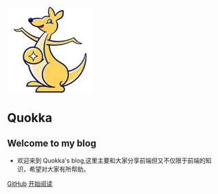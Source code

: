 <!--
 * @Author: mengkun822 1197235402@qq.com
 * @Date: 2023-06-08 16:01:07
 * @LastEditors: mengkun822 1197235402@qq.com
 * @LastEditTime: 2023-07-01 14:17:27
 * @FilePath: \knowledge_planet\docs\_coverpage.md
 * @Description: 这是默认设置,请设置`customMade`, 打开koroFileHeader查看配置 进行设置: https://github.com/OBKoro1/koro1FileHeader/wiki/%E9%85%8D%E7%BD%AE
-->

![logo](_media/Quokka.png)

# Quokka

## Welcome to my blog

-   欢迎来到 Quokka's blog,这里主要和大家分享前端但又不仅限于前端的知识，希望对大家有所帮助。

[GitHub](https://github.com/mk0314/knowledge_planet)
[开始阅读](README.md)
